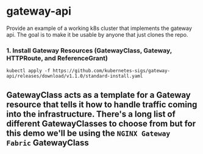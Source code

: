 # gateway-api
Provide an example of a working k8s cluster that implements the gateway api. The goal is to make it be usable by anyone that just clones the repo.

### 1. Install Gateway Resources (GatewayClass, Gateway, HTTPRoute, and ReferenceGrant)
`kubectl apply -f https://github.com/kubernetes-sigs/gateway-api/releases/download/v1.1.0/standard-install.yaml`

## GatewayClass acts as a template for a Gateway resource that tells it how to handle traffic coming into the infrastructure. There's a long list of different GatewayClasses to choose from but for this demo we'll be using the `NGINX Gateway Fabric` GatewayClass
